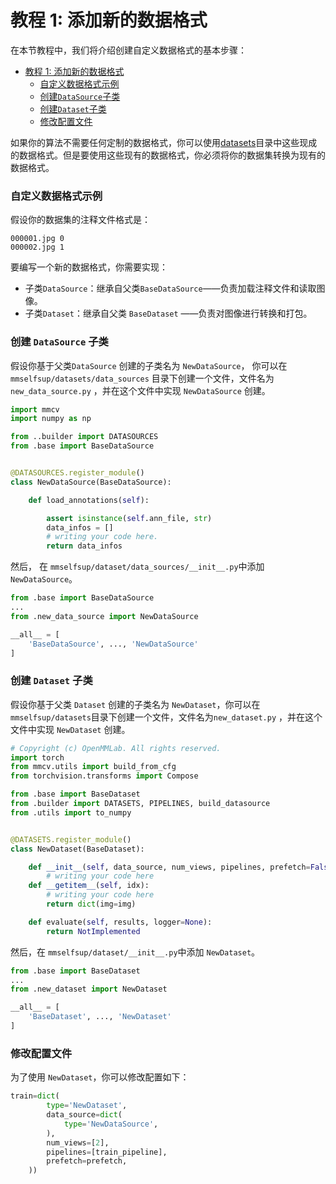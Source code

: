 # 教程 1: 添加新的数据格式

在本节教程中，我们将介绍创建自定义数据格式的基本步骤：

- [教程 1: 添加新的数据格式](#教程-1-添加新的数据格式)
    - [自定义数据格式示例](#自定义数据格式示例)
    - [创建`DataSource`子类](#创建-datasource-子类)
    - [创建`Dataset`子类](#创建-dataset-子类)
    - [修改配置文件](#修改配置文件)

如果你的算法不需要任何定制的数据格式，你可以使用[datasets](../../mmselfsup/datasets)目录中这些现成的数据格式。但是要使用这些现有的数据格式，你必须将你的数据集转换为现有的数据格式。

### 自定义数据格式示例

假设你的数据集的注释文件格式是：

```text
000001.jpg 0
000002.jpg 1
```

要编写一个新的数据格式，你需要实现：

- 子类`DataSource`：继承自父类`BaseDataSource`——负责加载注释文件和读取图像。
- 子类`Dataset`：继承自父类 `BaseDataset` ——负责对图像进行转换和打包。

### 创建 `DataSource` 子类

假设你基于父类`DataSource` 创建的子类名为 `NewDataSource`， 你可以在`mmselfsup/datasets/data_sources` 目录下创建一个文件，文件名为 `new_data_source.py` ，并在这个文件中实现 `NewDataSource` 创建。

```python
import mmcv
import numpy as np

from ..builder import DATASOURCES
from .base import BaseDataSource


@DATASOURCES.register_module()
class NewDataSource(BaseDataSource):

    def load_annotations(self):

        assert isinstance(self.ann_file, str)
        data_infos = []
        # writing your code here.
        return data_infos
```

然后， 在 `mmselfsup/dataset/data_sources/__init__.py`中添加`NewDataSource`。

```python
from .base import BaseDataSource
...
from .new_data_source import NewDataSource

__all__ = [
    'BaseDataSource', ..., 'NewDataSource'
]
```

### 创建 `Dataset` 子类

假设你基于父类 `Dataset` 创建的子类名为 `NewDataset`，你可以在`mmselfsup/datasets`目录下创建一个文件，文件名为`new_dataset.py` ，并在这个文件中实现 `NewDataset` 创建。

```python
# Copyright (c) OpenMMLab. All rights reserved.
import torch
from mmcv.utils import build_from_cfg
from torchvision.transforms import Compose

from .base import BaseDataset
from .builder import DATASETS, PIPELINES, build_datasource
from .utils import to_numpy


@DATASETS.register_module()
class NewDataset(BaseDataset):

    def __init__(self, data_source, num_views, pipelines, prefetch=False):
        # writing your code here
    def __getitem__(self, idx):
        # writing your code here
        return dict(img=img)

    def evaluate(self, results, logger=None):
        return NotImplemented
```

然后，在 `mmselfsup/dataset/__init__.py`中添加 `NewDataset`。

```python
from .base import BaseDataset
...
from .new_dataset import NewDataset

__all__ = [
    'BaseDataset', ..., 'NewDataset'
]
```

### 修改配置文件

为了使用 `NewDataset`，你可以修改配置如下：

```python
train=dict(
        type='NewDataset',
        data_source=dict(
            type='NewDataSource',
        ),
        num_views=[2],
        pipelines=[train_pipeline],
        prefetch=prefetch,
    ))

```
